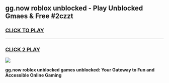 
## gg.now roblox unblocked - Play Unblocked Gmaes & Free #2czzt
<h3>
<a href="https://news.freeplayer.one?title=gg.now_roblox_unblocked&ref=26F">CLICK TO PLAY</a></h3>
<hr>

<h3>
<a href="https://news.freeplayer.one?title=gg.now_roblox_unblocked&ref=26F">CLICK 2 PLAY</a>
  
</h3>

<a href="https://news.freeplayer.one?title=gg.now_roblox_unblocked&ref=26F/"><img src="https://clearcache.store/games.png"></a>


**gg.now roblox unblocked games unblocked: Your Gateway to Fun and Accessible Online Gaming**
